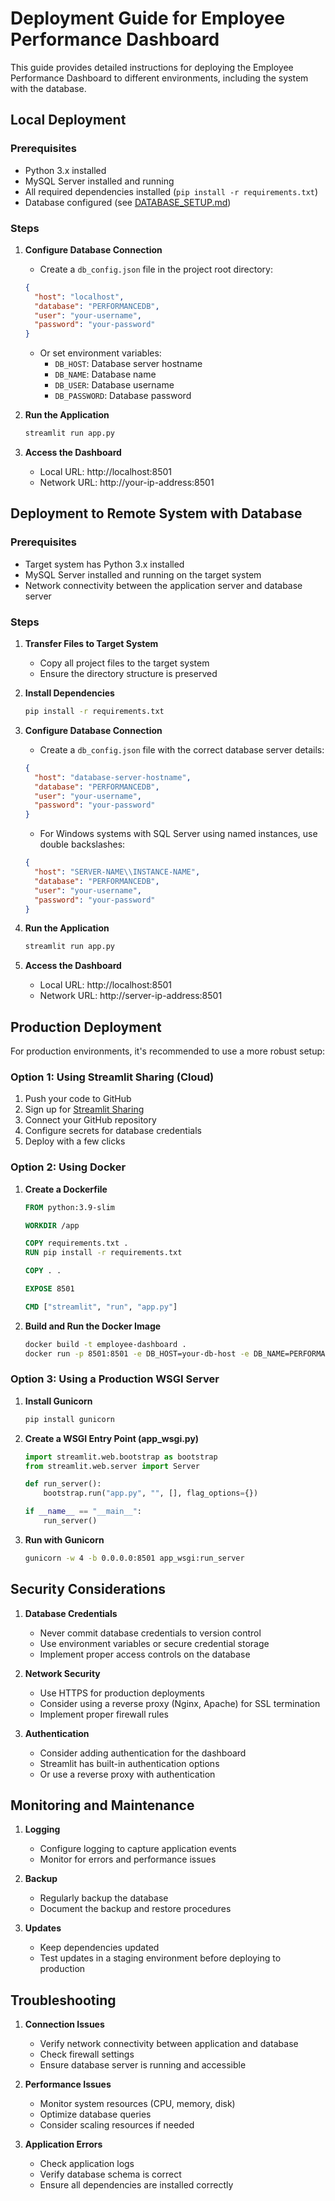 # Deployment Guide for Employee Performance Dashboard

This guide provides detailed instructions for deploying the Employee Performance Dashboard to different environments, including the system with the database.

## Local Deployment

### Prerequisites
- Python 3.x installed
- MySQL Server installed and running
- All required dependencies installed (`pip install -r requirements.txt`)
- Database configured (see [DATABASE_SETUP.md](DATABASE_SETUP.md))

### Steps

1. **Configure Database Connection**
   - Create a `db_config.json` file in the project root directory:
   ```json
   {
     "host": "localhost",
     "database": "PERFORMANCEDB",
     "user": "your-username",
     "password": "your-password"
   }
   ```
   - Or set environment variables:
     - `DB_HOST`: Database server hostname
     - `DB_NAME`: Database name
     - `DB_USER`: Database username
     - `DB_PASSWORD`: Database password

2. **Run the Application**
   ```bash
   streamlit run app.py
   ```

3. **Access the Dashboard**
   - Local URL: http://localhost:8501
   - Network URL: http://your-ip-address:8501

## Deployment to Remote System with Database

### Prerequisites
- Target system has Python 3.x installed
- MySQL Server installed and running on the target system
- Network connectivity between the application server and database server

### Steps

1. **Transfer Files to Target System**
   - Copy all project files to the target system
   - Ensure the directory structure is preserved

2. **Install Dependencies**
   ```bash
   pip install -r requirements.txt
   ```

3. **Configure Database Connection**
   - Create a `db_config.json` file with the correct database server details:
   ```json
   {
     "host": "database-server-hostname",
     "database": "PERFORMANCEDB",
     "user": "your-username",
     "password": "your-password"
   }
   ```
   - For Windows systems with SQL Server using named instances, use double backslashes:
   ```json
   {
     "host": "SERVER-NAME\\INSTANCE-NAME",
     "database": "PERFORMANCEDB",
     "user": "your-username",
     "password": "your-password"
   }
   ```

4. **Run the Application**
   ```bash
   streamlit run app.py
   ```

5. **Access the Dashboard**
   - Local URL: http://localhost:8501
   - Network URL: http://server-ip-address:8501

## Production Deployment

For production environments, it's recommended to use a more robust setup:

### Option 1: Using Streamlit Sharing (Cloud)

1. Push your code to GitHub
2. Sign up for [Streamlit Sharing](https://streamlit.io/sharing)
3. Connect your GitHub repository
4. Configure secrets for database credentials
5. Deploy with a few clicks

### Option 2: Using Docker

1. **Create a Dockerfile**
   ```dockerfile
   FROM python:3.9-slim

   WORKDIR /app

   COPY requirements.txt .
   RUN pip install -r requirements.txt

   COPY . .

   EXPOSE 8501

   CMD ["streamlit", "run", "app.py"]
   ```

2. **Build and Run the Docker Image**
   ```bash
   docker build -t employee-dashboard .
   docker run -p 8501:8501 -e DB_HOST=your-db-host -e DB_NAME=PERFORMANCEDB -e DB_USER=your-user -e DB_PASSWORD=your-password employee-dashboard
   ```

### Option 3: Using a Production WSGI Server

1. **Install Gunicorn**
   ```bash
   pip install gunicorn
   ```

2. **Create a WSGI Entry Point (app_wsgi.py)**
   ```python
   import streamlit.web.bootstrap as bootstrap
   from streamlit.web.server import Server

   def run_server():
       bootstrap.run("app.py", "", [], flag_options={})

   if __name__ == "__main__":
       run_server()
   ```

3. **Run with Gunicorn**
   ```bash
   gunicorn -w 4 -b 0.0.0.0:8501 app_wsgi:run_server
   ```

## Security Considerations

1. **Database Credentials**
   - Never commit database credentials to version control
   - Use environment variables or secure credential storage
   - Implement proper access controls on the database

2. **Network Security**
   - Use HTTPS for production deployments
   - Consider using a reverse proxy (Nginx, Apache) for SSL termination
   - Implement proper firewall rules

3. **Authentication**
   - Consider adding authentication for the dashboard
   - Streamlit has built-in authentication options
   - Or use a reverse proxy with authentication

## Monitoring and Maintenance

1. **Logging**
   - Configure logging to capture application events
   - Monitor for errors and performance issues

2. **Backup**
   - Regularly backup the database
   - Document the backup and restore procedures

3. **Updates**
   - Keep dependencies updated
   - Test updates in a staging environment before deploying to production

## Troubleshooting

1. **Connection Issues**
   - Verify network connectivity between application and database
   - Check firewall settings
   - Ensure database server is running and accessible

2. **Performance Issues**
   - Monitor system resources (CPU, memory, disk)
   - Optimize database queries
   - Consider scaling resources if needed

3. **Application Errors**
   - Check application logs
   - Verify database schema is correct
   - Ensure all dependencies are installed correctly
